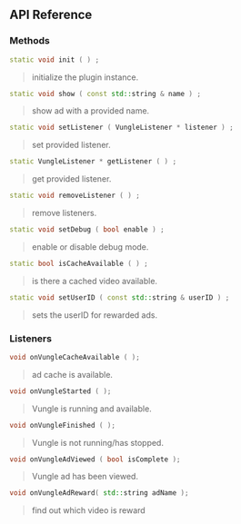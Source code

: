 ## API Reference

### Methods
```cpp
static void init ( ) ;
```
> initialize the plugin instance.

```cpp
static void show ( const std::string & name ) ;
```
> show ad with a provided name.

```cpp
static void setListener ( VungleListener * listener ) ;
```
> set provided listener.

```cpp
static VungleListener * getListener ( ) ;
```
> get provided listener.

```cpp
static void removeListener ( ) ;
```
> remove listeners.

```cpp
static void setDebug ( bool enable ) ;
```
> enable or disable debug mode.

```cpp
static bool isCacheAvailable ( ) ;
```
> is there a cached video available.

```cpp
static void setUserID ( const std::string & userID ) ;
```
> sets the userID for rewarded ads.


### Listeners
```cpp
void onVungleCacheAvailable ( );
```
> ad cache is available.

```cpp
void onVungleStarted ( );
```
> Vungle is running and available.

```cpp
void onVungleFinished ( );
```
> Vungle is not running/has stopped.

```cpp
void onVungleAdViewed ( bool isComplete );
```
> Vungle ad has been viewed.

```cpp
void onVungleAdReward( std::string adName );
```
> find out which video is reward
